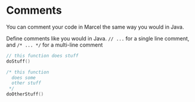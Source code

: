 # Comments

You can comment your code in Marcel the same way you would in Java.

Define comments like you would in Java. `// ...` for a single line comment, and `/* ... */` for a multi-line comment


```kotlin
// this function does stuff
doStuff()

/* this function
  does some
  other stuff
 */
doOtherStuff()
```